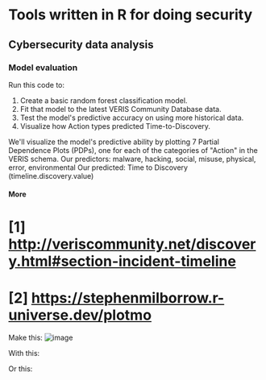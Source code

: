 # Tools written in R for doing security

## Cybersecurity data analysis

### Model evaluation
Run this code to:
1. Create a basic random forest classification model.
2. Fit that model to the latest VERIS Community Database data.
3. Test the model's predictive accuracy on using more historical data.
4. Visualize how Action types predicted Time-to-Discovery.

We'll visualize the model's predictive ability by plotting 7 Partial Dependence Plots (PDPs), one for each of the categories of "Action" in the VERIS schema.
Our predictors:    malware, hacking, social, misuse, physical, error, environmental
Our predicted:     Time to Discovery (timeline.discovery.value)

#### More
# [1] http://veriscommunity.net/discovery.html#section-incident-timeline
# [2] https://stephenmilborrow.r-universe.dev/plotmo

Make this:
![image](https://github.com/cneskey/Doing-Security-with-R/assets/4606261/aaf731b0-fcc6-4c40-a1b6-b2ae2e254dd2)


With this:

Or this:
